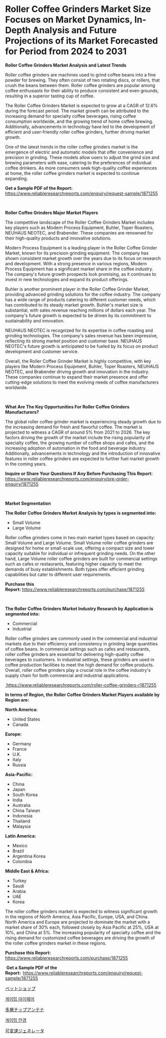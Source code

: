 <p><h1>Roller Coffee Grinders Market Size Focuses on Market Dynamics, In-Depth Analysis and Future Projections of its Market Forecasted for Period from 2024 to 2031</h1></p><p><strong>Roller Coffee Grinders Market Analysis and Latest Trends</strong></p>
<p><p>Roller coffee grinders are machines used to grind coffee beans into a fine powder for brewing. They often consist of two rotating discs, or rollers, that crush the beans between them. Roller coffee grinders are popular among coffee enthusiasts for their ability to produce consistent and even grounds, resulting in a superior tasting cup of coffee.</p><p>The Roller Coffee Grinders Market is expected to grow at a CAGR of 12.6% during the forecast period. The market growth can be attributed to the increasing demand for specialty coffee beverages, rising coffee consumption worldwide, and the growing trend of home coffee brewing. Additionally, advancements in technology have led to the development of efficient and user-friendly roller coffee grinders, further driving market growth.</p><p>One of the latest trends in the roller coffee grinders market is the emergence of electric and automatic models that offer convenience and precision in grinding. These models allow users to adjust the grind size and brewing parameters with ease, catering to the preferences of individual coffee drinkers. As more consumers seek high-quality coffee experiences at home, the roller coffee grinders market is expected to continue expanding.</p></p>
<p><strong>Get a Sample PDF of the Report:&nbsp;</strong> <a href="https://www.reliableresearchreports.com/enquiry/request-sample/1871255">https://www.reliableresearchreports.com/enquiry/request-sample/1871255</a></p>
<p>&nbsp;</p>
<p><strong>Roller Coffee Grinders Major Market Players</strong></p>
<p><p>The competitive landscape of the Roller Coffee Grinders Market includes key players such as Modern Process Equipment, Buhler, Toper Roasters, NEUHAUS NEOTEC, and Brabender. These companies are renowned for their high-quality products and innovative solutions.</p><p>Modern Process Equipment is a leading player in the Roller Coffee Grinder Market, known for its precision grinding equipment. The company has shown consistent market growth over the years due to its focus on research and development. With a strong presence in various regions, Modern Process Equipment has a significant market share in the coffee industry. The company's future growth prospects look promising, as it continues to invest in new technologies and expand its product offerings.</p><p>Buhler is another prominent player in the Roller Coffee Grinder Market, providing advanced grinding solutions for the coffee industry. The company has a wide range of products catering to different customer needs, which has contributed to its steady market growth. Buhler's market size is substantial, with sales revenue reaching millions of dollars each year. The company's future growth is expected to be driven by its commitment to sustainability and innovation.</p><p>NEUHAUS NEOTEC is recognized for its expertise in coffee roasting and grinding technologies. The company's sales revenue has been impressive, reflecting its strong market position and customer base. NEUHAUS NEOTEC's future growth is anticipated to be fueled by its focus on product development and customer service.</p><p>Overall, the Roller Coffee Grinder Market is highly competitive, with key players like Modern Process Equipment, Buhler, Toper Roasters, NEUHAUS NEOTEC, and Brabender driving growth and innovation in the industry. These companies continue to expand their market presence and offer cutting-edge solutions to meet the evolving needs of coffee manufacturers worldwide.</p></p>
<p>&nbsp;</p>
<p><strong>What Are The Key Opportunities For Roller Coffee Grinders Manufacturers?</strong></p>
<p><p>The global roller coffee grinder market is experiencing steady growth due to the increasing demand for fresh and flavorful coffee. The market is projected to witness a CAGR of around 5% from 2021 to 2026. The key factors driving the growth of the market include the rising popularity of specialty coffee, the growing number of coffee shops and cafes, and the increasing adoption of automation in the food and beverage industry. Additionally, advancements in technology and the introduction of innovative features in roller coffee grinders are expected to further fuel market growth in the coming years.</p></p>
<p><strong>Inquire or Share Your Questions If Any Before Purchasing This Report:</strong> <a href="https://www.reliableresearchreports.com/enquiry/pre-order-enquiry/1871255">https://www.reliableresearchreports.com/enquiry/pre-order-enquiry/1871255</a></p>
<p>&nbsp;</p>
<p><strong>Market Segmentation</strong></p>
<p><strong>The Roller Coffee Grinders Market Analysis by types is segmented into:</strong></p>
<p><ul><li>Small Volume</li><li>Large Volume</li></ul></p>
<p><p>Roller coffee grinders come in two main market types based on capacity: Small Volume and Large Volume. Small Volume roller coffee grinders are designed for home or small-scale use, offering a compact size and lower capacity suitable for individual or infrequent grinding needs. On the other hand, Large Volume roller coffee grinders are built for commercial settings such as cafes or restaurants, featuring higher capacity to meet the demands of busy establishments. Both types offer efficient grinding capabilities but cater to different user requirements.</p></p>
<p><strong>Purchase this Report:&nbsp;</strong><a href="https://www.reliableresearchreports.com/purchase/1871255">https://www.reliableresearchreports.com/purchase/1871255</a></p>
<p>&nbsp;</p>
<p><strong>The Roller Coffee Grinders Market Industry Research by Application is segmented into:</strong></p>
<p><ul><li>Commercial</li><li>Industrial</li></ul></p>
<p><p>Roller coffee grinders are commonly used in the commercial and industrial markets due to their efficiency and consistency in grinding large quantities of coffee beans. In commercial settings such as cafes and restaurants, roller coffee grinders are essential for delivering high-quality coffee beverages to customers. In industrial settings, these grinders are used in coffee production facilities to meet the high demand for coffee products. Overall, roller coffee grinders play a crucial role in the coffee industry's supply chain for both commercial and industrial applications.</p></p>
<p><a href="https://www.reliableresearchreports.com/roller-coffee-grinders-r1871255">&nbsp;https://www.reliableresearchreports.com/roller-coffee-grinders-r1871255</a></p>
<p><strong>In terms of Region, the Roller Coffee Grinders Market Players available by Region are:</strong></p>
<p>
    <p> <strong> North America: </strong>
        <ul>
            <li>United States</li>
            <li>Canada</li>
        </ul>
        </p> 
    <p> <strong> Europe: </strong>
        <ul>
            <li>Germany</li>
            <li>France</li>
            <li>U.K.</li>
            <li>Italy</li>
            <li>Russia</li>
        </ul>
        </p> 
    <p> <strong> Asia-Pacific: </strong>
        <ul>
            <li>China</li>
            <li>Japan</li>
            <li>South Korea</li>
            <li>India</li>
            <li>Australia</li>
            <li>China Taiwan</li>
            <li>Indonesia</li>
            <li>Thailand</li>
            <li>Malaysia</li>
        </ul>
        </p> 
    <p> <strong> Latin America: </strong>
        <ul>
            <li>Mexico</li>
            <li>Brazil</li>
            <li>Argentina Korea</li>
            <li>Colombia</li>
        </ul>
        </p> 
    <p> <strong> Middle East & Africa: </strong>
        <ul>
            <li>Turkey</li>
            <li>Saudi</li>
            <li>Arabia</li>
            <li>UAE</li>
            <li>Korea</li>
        </ul>
    </p>
    </p>
<p><p>The roller coffee grinders market is expected to witness significant growth in the regions of North America, Asia Pacific, Europe, USA, and China. North America and Europe are projected to dominate the market with a market share of 30% each, followed closely by Asia Pacific at 25%, USA at 10%, and China at 5%. The increasing popularity of specialty coffee and the rising demand for customized coffee beverages are driving the growth of the roller coffee grinders market in these regions.</p></p>
<p><strong>Purchase this Report: </strong><a href="https://www.reliableresearchreports.com/purchase/1871255">https://www.reliableresearchreports.com/purchase/1871255</a></p>
<p>&nbsp;<strong>Get a Sample PDF of the Report:&nbsp;&nbsp;</strong><a href="https://www.reliableresearchreports.com/enquiry/request-sample/1871255">https://www.reliableresearchreports.com/enquiry/request-sample/1871255</a></p>
<p><strong></strong></p>
<p><p><a href="https://medium.com/@bl2501989/%E3%83%9A%E3%83%83%E3%83%88%E3%82%B7%E3%83%A7%E3%83%83%E3%83%97%E5%B8%82%E5%A0%B4%E3%81%AF%E5%B8%82%E5%A0%B4%E3%82%B7%E3%82%A7%E3%82%A2-%E5%B8%82%E5%A0%B4%E3%83%88%E3%83%AC%E3%83%B3%E3%83%89-%E3%81%8A%E3%82%88%E3%81%B3%E5%B8%82%E5%A0%B4%E6%88%90%E9%95%B7%E3%81%AB%E9%96%A2%E3%81%99%E3%82%8B%E6%83%85%E5%A0%B1%E3%82%92%E6%8F%90%E4%BE%9B%E3%81%97%E3%81%BE%E3%81%99-62ecf612ea0b">ペットショップ</a></p><p><a href="https://github.com/vskv4779xr1/Market-Research-Report-List-1/blob/main/135600640030.md">게이밍 아이웨어</a></p><p><a href="https://github.com/EmoryYundt1935/Market-Research-Report-List-1/blob/main/551024743528.md">多層チップアンテナ</a></p><p><a href="https://github.com/CliftonFisher9067/Market-Research-Report-List-1/blob/main/874795940031.md">게이밍 안경</a></p><p><a href="https://medium.com/@darieenson678546/%E5%A4%89%E5%8B%95%E3%82%B9%E3%83%94%E3%83%BC%E3%83%89%E7%99%BA%E9%9B%BB%E6%A9%9F%E5%B8%82%E5%A0%B4-%E5%B8%82%E5%A0%B4cagr-%E5%B8%82%E5%A0%B4%E3%83%88%E3%83%AC%E3%83%B3%E3%83%89-%E3%81%8A%E3%82%88%E3%81%B3%E6%88%90%E9%95%B7%E6%88%A6%E7%95%A5%E3%81%AB%E9%96%A2%E3%81%99%E3%82%8B%E6%B4%9E%E5%AF%9F-dde7b3f30ad4">可変速ジェネレータ</a></p></p>